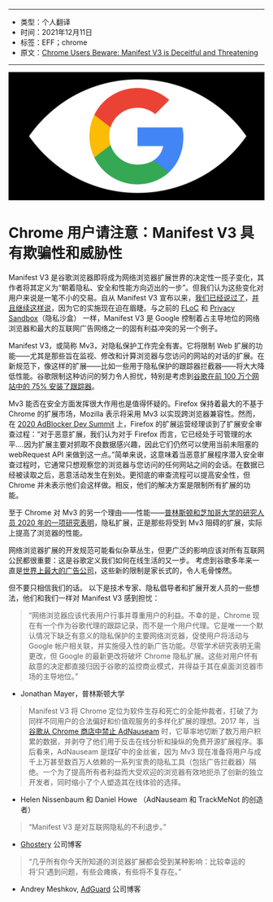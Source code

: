 ----

- 类型：个人翻译
- 时间：2021年12月11日
- 标签：EFF；chrome
- 原文：[Chrome Users Beware: Manifest V3 is Deceitful and Threatening](https://www.eff.org/deeplinks/2021/12/chrome-users-beware-manifest-v3-deceitful-and-threatening)

----

![插图](/PT/photo/google-spy-eye.png)

# Chrome 用户请注意：Manifest V3 具有欺骗性和威胁性

Manifest V3 是谷歌浏览器即将成为网络浏览器扩展世界的决定性一揽子变化，其作者将其定义为“朝着隐私、安全和性能方向迈出的一步”。但我们认为这些变化对用户来说是一笔不小的交易。自从 Manifest V3 宣布以来，[我们已经说过了](https://www.eff.org/deeplinks/2019/07/googles-plans-chrome-extensions-wont-really-help-security)，[并且继续这样说](https://www.eff.org/am/deeplinks/2021/11/manifest-v3-open-web-politics-sheeps-clothing)，因为它的实施现在迫在眉睫。与之前的 [FLoC](https://www.eff.org/deeplinks/2021/03/googles-floc-terrible-idea) 和 [Privacy Sandbox](https://www.eff.org/deeplinks/2019/08/dont-play-googles-privacy-sandbox-1)（隐私沙盒） 一样，Manifest V3 是 Google 控制着占主导地位的网络浏览器和最大的互联网广告网络之一的固有利益冲突的另一个例子。

Manifest V3，或简称 Mv3，对隐私保护工作完全有害。它将限制 Web 扩展的功能——尤其是那些旨在监视、修改和计算浏览器与您访问的网站的对话的扩展。在新规范下，像这样的扩展——比如一些用于隐私保护的跟踪器拦截器——将大大降低性能。谷歌限制这种访问的努力令人担忧，特别是考虑到[谷歌在前 100 万个网站中的 75% 安装了跟踪器](https://spreadprivacy.com/biggest-tracker-networks/)。

Mv3 能否在安全方面发挥很大作用也是值得怀疑的。Firefox 保持着最大的不基于 Chrome 的扩展市场，Mozilla 表示将采用 Mv3 以实现跨浏览器兼容性。然而，在 [2020 AdBlocker Dev Summit](https://www.youtube.com/watch?v=tpDFS-GUytg&t=416s) 上，Firefox 的扩展运营经理谈到了扩展安全审查过程：“对于恶意扩展，我们认为对于 Firefox 而言，它已经处于可管理的水平....因为扩展主要对抓取不良数据感兴趣，因此它们仍然可以使用当前未阻塞的 webRequest API 来做到这一点。”简单来说，这意味着当恶意扩展程序潜入安全审查过程时，它通常只想观察您的浏览器与您访问的任何网站之间的会话。在数据已经被读取之后，恶意活动发生在别处。更彻底的审查流程可以提高安全性，但 Chrome 并未表示他们会这样做。相反，他们的解决方案是限制所有扩展的功能。

至于 Chrome 对 Mv3 的另一个理由——性能——[普林斯顿和芝加哥大学的研究人员 2020 年的一项研究表明](https://kevin.borgolte.me/files/pdf/www2020-privacy-extensions.pdf)，隐私扩展，正是那些将受到 Mv3 阻碍的扩展，实际上提高了浏览器的性能。

网络浏览器扩展的开发规范可能看似杂草丛生，但更广泛的影响应该对所有互联网公民都很重要：这是谷歌定义我们如何在线生活的又一步。 考虑到谷歌多年来一直是[世界上最大的广告公司](https://www.theguardian.com/media/2017/may/02/google-and-facebook-bring-in-one-fifth-of-global-ad-revenue)，这些新的限制是家长式的，令人毛骨悚然。

但不要只相信我们的话。 以下是技术专家、隐私倡导者和扩展开发人员的一些想法，他们和我们一样对 Manifest V3 感到担忧：

>“网络浏览器应该代表用户行事并尊重用户的利益。不幸的是，Chrome 现在有一个作为谷歌代理的跟踪记录，而不是一个用户代理。它是唯一一个默认情况下缺乏有意义的隐私保护的主要网络浏览器，促使用户将活动与 Google 帐户相关联，并实施侵入性的新广告功能。尽管学术研究表明无需更改，但 Google 的最新更改将破坏 Chrome 隐私扩展。这些对用户怀有敌意的决定都直接归因于谷歌的监控商业模式，并得益于其在桌面浏览器市场的主导地位。”
- Jonathan Mayer，普林斯顿大学

>Manifest V3 将 Chrome 定位为软件生存和死亡的全能仲裁者，打破了为同样不同用户的合法偏好和价值观服务的多样化扩展的理想。2017 年，当[谷歌从 Chrome 商店中禁止 AdNauseam](https://adnauseam.io/free-adnauseam.html) 时，它草率地切断了数万用户积累的数据，并剥夺了他们用于反击在线分析和操纵的免费开源扩展程序。事后看来，AdNauseam 是煤矿中的金丝雀，因为 Mv3 现在准备将用户与成千上万甚至数百万人依赖的一系列宝贵的隐私工具（包括广告拦截器）隔绝。一个为了提高所有者利益而大受欢迎的浏览器有效地扼杀了创新的独立开发者，同时缩小了个人塑造其在线体验的选择。
- Helen Nissenbaum 和 Daniel Howe （AdNauseam 和 TrackMeNot 的创造者）

>“Manifest V3 是对互联网隐私的不利退步。”
- [Ghostery](https://www.ghostery.com/blog/manifest-v3-the-ghostery-perspective) 公司博客

>“几乎所有你今天所知道的浏览器扩展都会受到某种影响：比较幸运的将‘只’遇到问题，有些会瘫痪，有些将不复存在。”
- Andrey Meshkov, [AdGuard](https://adguard.com/en/blog/manifestv3-timeline.html) 公司博客